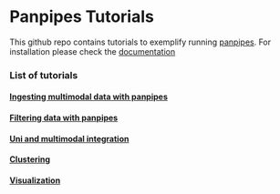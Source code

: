 # Panpipes Tutorials

This github repo contains tutorials to exemplify running [panpipes](https://github.com/DendrouLab/panpipes).
For installation please check the [documentation](https://github.com/DendrouLab/panpipes/blob/main/docs/install.md)


### List of tutorials

#### [Ingesting multimodal data with panpipes](https://github.com/DendrouLab/panpipes_reproducibility/blob/main/tutorials/Ingesting_data_with_panpipes.md) 
#### [Filtering data with panpipes](https://github.com/DendrouLab/panpipes_reproducibility/tree/main/tutorials/filtering_data/filtering_data_with_panpipes.md)
#### [Uni and multimodal integration](https://github.com/DendrouLab/panpipes_reproducibility/tree/main/tutorials/uni_multi_integration/integrating_data_with_panpipes.md) 
#### [Clustering]()
#### [Visualization]()




